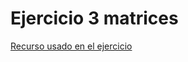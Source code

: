# Ejercicio 3 matrices

[Recurso usado en el ejercicio](https://naviscode.com/blog/eventos-de-teclado-en-javascript)